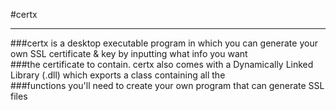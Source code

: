 #certx   
***  
###certx is a desktop executable program in which you can generate your own SSL certificate & key by inputting what info you want  
###the certificate to contain. certx also comes with a Dynamically Linked Library (.dll) which exports a class containing all the   
###functions you'll need to create your own program that can generate SSL files  
